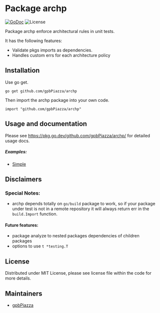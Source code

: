Package archp
=================
[![GoDoc](https://godoc.org/github.com/TODO-DOC-HERE?status.svg)](https://pkg.go.dev/github.com/gpbPiazza/archp)
![License](https://img.shields.io/dub/l/vibe-d.svg)

Package archp enforce architectural rules in unit tests.

It has the following features:

-   Validate pkgs imports as dependencies.
-   Handles custom errs for each architecture policy

Installation
------------

Use go get.

	go get github.com/gpbPiazza/archp

Then import the archp package into your own code.

	import "github.com/gpbPiazza/archp"


Usage and documentation
------

Please see https://pkg.go.dev/github.com/gpbPiazza/archp/ for detailed usage docs.

##### Examples:

- [Simple](https://github.com/gpbPiazza/archp/blob/main/internal/example/pkgs_dependecies_test.go)


Disclaimers
------
### Special Notes:
- archp depends totally on `go/build` package to work, so if your package under test is not in a remote repository it will always return err in the `build.Import` function.
#### Future features:
- package analyze to nested packages dependencies of children packages
- options to use `t *testing.T`

License
-------
Distributed under MIT License, please see license file within the code for more details.

Maintainers
-----------
- [gpbPiazza](https://github.com/gpbPiazza)